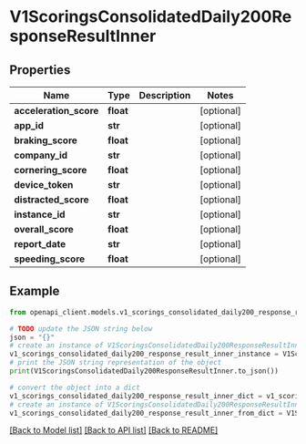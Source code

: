 # V1ScoringsConsolidatedDaily200ResponseResultInner


## Properties

Name | Type | Description | Notes
------------ | ------------- | ------------- | -------------
**acceleration_score** | **float** |  | [optional] 
**app_id** | **str** |  | [optional] 
**braking_score** | **float** |  | [optional] 
**company_id** | **str** |  | [optional] 
**cornering_score** | **float** |  | [optional] 
**device_token** | **str** |  | [optional] 
**distracted_score** | **float** |  | [optional] 
**instance_id** | **str** |  | [optional] 
**overall_score** | **float** |  | [optional] 
**report_date** | **str** |  | [optional] 
**speeding_score** | **float** |  | [optional] 

## Example

```python
from openapi_client.models.v1_scorings_consolidated_daily200_response_result_inner import V1ScoringsConsolidatedDaily200ResponseResultInner

# TODO update the JSON string below
json = "{}"
# create an instance of V1ScoringsConsolidatedDaily200ResponseResultInner from a JSON string
v1_scorings_consolidated_daily200_response_result_inner_instance = V1ScoringsConsolidatedDaily200ResponseResultInner.from_json(json)
# print the JSON string representation of the object
print(V1ScoringsConsolidatedDaily200ResponseResultInner.to_json())

# convert the object into a dict
v1_scorings_consolidated_daily200_response_result_inner_dict = v1_scorings_consolidated_daily200_response_result_inner_instance.to_dict()
# create an instance of V1ScoringsConsolidatedDaily200ResponseResultInner from a dict
v1_scorings_consolidated_daily200_response_result_inner_from_dict = V1ScoringsConsolidatedDaily200ResponseResultInner.from_dict(v1_scorings_consolidated_daily200_response_result_inner_dict)
```
[[Back to Model list]](../README.md#documentation-for-models) [[Back to API list]](../README.md#documentation-for-api-endpoints) [[Back to README]](../README.md)


